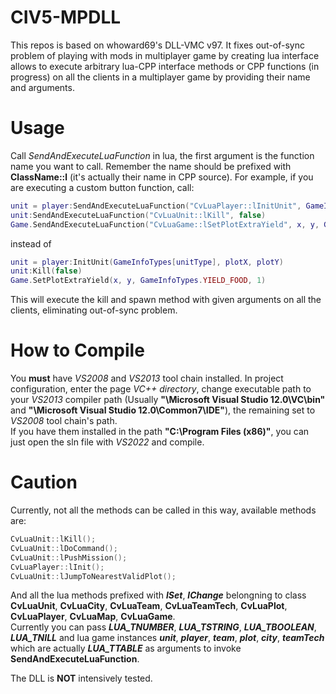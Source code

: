 # CIV5-MPDLL

This repos is based on whoward69's DLL-VMC v97. It fixes out-of-sync problem of playing with mods in multiplayer game by creating lua interface allows to execute arbitrary lua-CPP interface methods or CPP functions (in progress) on all the clients in a multiplayer game by providing their name and arguments. 

# Usage
Call *SendAndExecuteLuaFunction* in lua, the first argument is the function name you want to call. Remember the name should be prefixed with **ClassName::l** (it's actually their name in CPP source).
For example, if you are executing a custom button function, call: 

``` lua
unit = player:SendAndExecuteLuaFunction("CvLuaPlayer::lInitUnit", GameInfoTypes[unitType], plotX, plotY)
unit:SendAndExecuteLuaFunction("CvLuaUnit::lKill", false)
Game.SendAndExecuteLuaFunction("CvLuaGame::lSetPlotExtraYield", x, y, GameInfoTypes.YIELD_FOOD, 1)
``` 
instead of 
``` lua
unit = player:InitUnit(GameInfoTypes[unitType], plotX, plotY)
unit:Kill(false) 
Game.SetPlotExtraYield(x, y, GameInfoTypes.YIELD_FOOD, 1)
``` 
This will execute the kill and spawn method with given arguments on all the clients, eliminating out-of-sync problem.


# How to Compile
You **must** have *VS2008* and *VS2013* tool chain installed. In project configuration, enter the page *VC++ directory*, change executable path to your *VS2013* compiler path (Usually **"\Microsoft Visual Studio 12.0\VC\bin"** and **"\Microsoft Visual Studio 12.0\Common7\IDE"**), the remaining set to *VS2008* tool chain's path.  
If you have them installed in the path **"C:\Program Files (x86)"**, you can just open the sln file with *VS2022* and compile.
# Caution
Currently, not all the methods can be called in this way, available methods are:
``` c++
CvLuaUnit::lKill();
CvLuaUnit::lDoCommand();
CvLuaUnit::lPushMission();
CvLuaPlayer::lInit();
CvLuaUnit::lJumpToNearestValidPlot();
``` 
And all the lua methods prefixed with ***lSet***, ***lChange*** belongning to class **CvLuaUnit**, **CvLuaCity**, **CvLuaTeam**, **CvLuaTeamTech**,  **CvLuaPlot**, **CvLuaPlayer**, **CvLuaMap**, **CvLuaGame**.   
Currently you can pass ***LUA_TNUMBER***, ***LUA_TSTRING***, ***LUA_TBOOLEAN***, ***LUA_TNILL*** and lua game instances ***unit***, ***player***, ***team***, ***plot***, ***city***, ***teamTech*** which are actually ***LUA_TTABLE*** as arguments to invoke **SendAndExecuteLuaFunction**.   

  
The DLL is **NOT** intensively tested.

 
